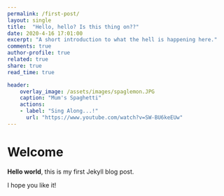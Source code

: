 ```yaml
---
permalink: /first-post/
layout: single
title:  "Hello, hello? Is this thing on??"
date: 2020-4-16 17:01:00
excerpt: "A short introduction to what the hell is happening here."
comments: true 
author-profile: true
related: true
share: true
read_time: true

header:
    overlay_image: /assets/images/spaglemon.JPG
    caption: "Mum's Spaghetti"
    actions: 
    - label: "Sing Along...!"
      url: "https://www.youtube.com/watch?v=SW-BU6keEUw"
---
```


# Welcome

**Hello world**, this is my first Jekyll blog post.

I hope you like it!